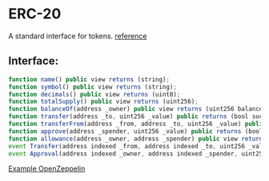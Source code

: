 # ERC-20
A standard interface for tokens. [reference](https://eips.ethereum.org/EIPS/eip-20)  
## Interface:
```js
function name() public view returns (string);
function symbol() public view returns (string);
function decimals() public view returns (uint8);
function totalSupply() public view returns (uint256);
function balanceOf(address _owner) public view returns (uint256 balance);
function transfer(address _to, uint256 _value) public returns (bool success);
function transferFrom(address _from, address _to, uint256 _value) public returns (bool success);
function approve(address _spender, uint256 _value) public returns (bool success);
function allowance(address _owner, address _spender) public view returns (uint256 remaining);
event Transfer(address indexed _from, address indexed _to, uint256 _value);
event Approval(address indexed _owner, address indexed _spender, uint256 _value);
```
[Example OpenZeppelin](https://github.com/OpenZeppelin/openzeppelin-contracts/blob/9b3710465583284b8c4c5d2245749246bb2e0094/contracts/token/ERC20/ERC20.sol)